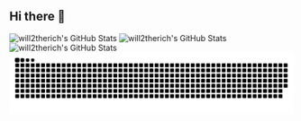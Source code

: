 ## Hi there 👋

<!--
**will2therich/will2therich** is a ✨ _special_ ✨ repository because its `README.md` (this file) appears on your GitHub profile.

Here are some ideas to get you started:

- 🔭 I’m currently working on ...
- 🌱 I’m currently learning ...
- 👯 I’m looking to collaborate on ...
- 🤔 I’m looking for help with ...
- 💬 Ask me about ...
- 📫 How to reach me: ...
- 😄 Pronouns: ...
- ⚡ Fun fact: ...
-->

<img src="https://github-readme-streak-stats.herokuapp.com/?user=will2therich&theme=dark&hide_border=true" alt="will2therich's GitHub Stats" />
<img src="https://github-readme-stats.vercel.app/api/top-langs/?username=will2therich&theme=dark&show_icons=true&hide_border=true&layout=compact" alt="will2therich's GitHub Stats" />
<img src="https://github-readme-stats.vercel.app/api?username=will2therich&theme=dark&show_icons=true&hide_border=true&count_private=true" alt="will2therich's GitHub Stats" />


<picture>
  <source media="(prefers-color-scheme: dark)" srcset="https://raw.githubusercontent.com/will2therich/will2therich/output/github-contribution-grid-snake-dark.svg">
  <source media="(prefers-color-scheme: light)" srcset="https://raw.githubusercontent.com/will2therich/will2therich/output/github-contribution-grid-snake.svg">
  <img alt="github contribution grid snake animation" src="https://raw.githubusercontent.com/will2therich/will2therich/output/github-contribution-grid-snake.svg">
</picture>
